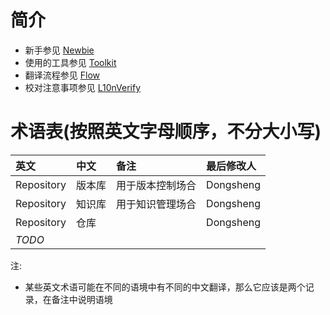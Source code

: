 # 简介 #

  * 新手参见 [Newbie](Newbie.md)
  * 使用的工具参见 [Toolkit](Toolkit.md)
  * 翻译流程参见 [Flow](Flow.md)
  * 校对注意事项参见 [L10nVerify](L10nVerify.md)

# 术语表(按照英文字母顺序，不分大小写) #

|      **英文**      |     **中文**   |          **备注**          | **最后修改人** |
|:-----------------|:-------------|:-------------------------|:----------|
| Repository       |  版本库         | 用于版本控制场合                 | Dongsheng    |
| Repository       |  知识库         | 用于知识管理场合                 | Dongsheng    |
| Repository       |  仓库          |                          | Dongsheng    |
| _TODO_           |              |                          |              |

注:
  * 某些英文术语可能在不同的语境中有不同的中文翻译，那么它应该是两个记录，在备注中说明语境